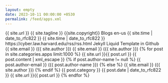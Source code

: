```yaml
---
layout: empty
date: 2023-10-11 00:00:00 +0530
permalink: /feed/apps.xml
---
```

<rss version="2.0" xmlns:atom="https://www.w3.org/2005/Atom">
	<channel>
		<title>{{ site.title }}</title>
		<link>{{ site.url }}</link>
		<description>{{ site.tagline }}</description>
		<copyright>{{site.copyright}}</copyright>
		<category>Blogs</category>
		<language>en-us</language>
		<pubDate>{{ site.time | date_to_rfc822  }}</pubDate>
		<lastBuildDate>{{ site.time | date_to_rfc822  }}</lastBuildDate>
		<atom:link href="{{ site.url }}/rss.xml" rel="self" type="application/rss+xml" />
		<docs>https://cyber.law.harvard.edu/rss/rss.html</docs>
		<generator>Jekyll Liquid Template in Github</generator>		
		<managingEditor>{{ site.email }} ({{ site.author }})</managingEditor>
		<webMaster>{{ site.email }} ({{ site.author }})</webMaster>
		{% for post in site.categories.apps limit:1000 %}
			<item>
				<title>{{ post.title | xml_escape }}</title>
				<link>{{ site.url }}{{ post.url }}</link>
				<description>{{ post.content | xml_escape }}</description>
			{% if post.author-name != null %}
				<author>{{ post.author-email }} ({{ post.author-name }})</author>
			{% else %}
				<author>{{ site.email }} ({{ site.author }})</author>
			{% endif %}
				<category>{{ post.category }}</category>
				<pubDate>{{ post.date | date_to_rfc822  }}</pubDate>
				<guid>{{ site.url }}{{ post.url }}</guid>
			</item>
		{% endfor %}
	</channel>
</rss>